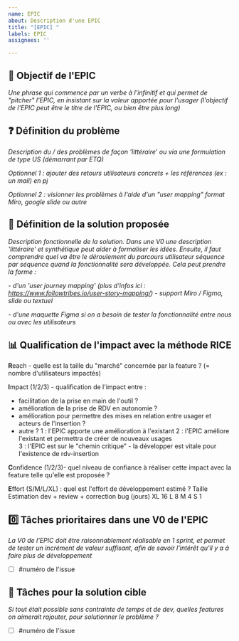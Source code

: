 ```yaml
---
name: EPIC
about: Description d'une EPIC
title: "[EPIC] "
labels: EPIC
assignees: ''

---
```


## 🚀 Objectif de l'EPIC

_Une phrase qui commence par un verbe à l'infinitif et qui permet de "pitcher" l'EPIC, en insistant sur la valeur apportée pour l'usager (l'objectif de l'EPIC peut être le titre de l'EPIC, ou bien être plus long)_ 

## ❓ Définition du problème

_Description du / des problèmes de façon 'littéraire' ou via une formulation de type US (démarrant par ETQ)_

_Optionnel 1 : ajouter des retours utilisateurs concrets + les références (ex : un mail) en pj_ 

_Optionnel 2 : visionner les problèmes à l'aide d'un "user mapping" format Miro, google slide ou autre_

## 🏅 Définition de la solution proposée

_Description fonctionnelle de la solution. Dans une V0 une description 'littéraire' et synthétique peut aider à formaliser les idées. Ensuite, il faut comprendre quel va être le déroulement du parcours utilisateur séquence par séquence quand la fonctionnalité sera développée. Cela peut prendre la forme :_ 

_- d'un 'user journey mapping' (plus d'infos ici : https://www.followtribes.io/user-story-mapping/) - support Miro / Figma,  slide ou textuel_  

_- d'une maquette Figma si on a besoin de tester la fonctionnalité entre nous ou avec les utilisateurs_

## 📊  Qualification de l'impact avec la méthode RICE

**R**each - quelle est la taille du "marché"  concernée par la feature ? (= nombre d'utilisateurs impactés)

**I**mpact (1/2/3) - qualification de l'impact entre : 
- facilitation de la prise en main de l'outil ?
- amélioration de la prise de RDV en autonomie ?
- amélioration pour permettre des mises en relation entre usager et acteurs de l'insertion ? 
- autre ? 
1 : l'EPIC apporte une amélioration à l'existant
2 : l'EPIC améliore l'existant et permettra de créer de nouveaux usages  
3 : l'EPIC est sur le "chemin critique" - la développer est vitale pour l'existence de rdv-insertion

**C**onfidence (1/2/3)- quel niveau de confiance à réaliser cette impact avec la feature telle qu'elle est proposée ? 

**E**ffort (S/M/L/XL) : quel est l'effort de développement estimé ?
Taille	Estimation dev + review + correction bug (jours)
XL	16
L	8
M	4
S	1

##  0️⃣  Tâches prioritaires dans une V0 de l'EPIC

_La V0 de l'EPIC doit être raisonnablement réalisable en 1 sprint, et permet de tester un incrément de valeur suffisant, afin de savoir l'intérêt qu'il y a à faire plus de développement_

- [ ] #numéro de l'issue

##  🎯 Tâches pour la solution cible

_Si tout était possible sans contrainte de temps et de dev, quelles features on aimerait rajouter, pour solutionner le problème ?_

- [ ] #numéro de l'issue
